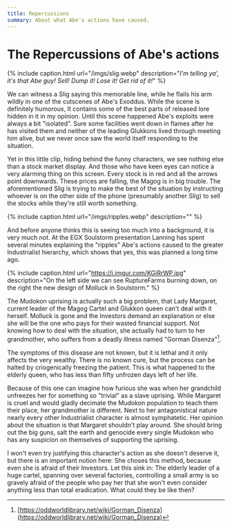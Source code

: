 ```yaml
---
title: Repercussions
summary: About what Abe's actions have caused.
---
```


# The Repercussions of Abe's actions

{% include caption.html url="/imgs/slig.webp" description="<i>I'm telling ya', it's that Abe guy! Sell! Dump it! Lose it! Get rid of it!</i>" %}

We can witness a Slig saying this memorable line, while he flails his
arm wildly in one of the cutscenes of Abe's Exoddus. While the scene is
definitely humorous, It contains some of the best parts of released lore
hidden in it in my opinion. Until this scene happened Abe's exploits were
always a bit "isolated". Sure some facilities went down in flames after he
has visited them and neither of the leading Glukkons lived through meeting
him alive, but we never once saw the world itself responding to the
situation.

Yet in this little clip, hiding behind the funny characters, we
see nothing else than a stock market display. And those who have keen eyes
can notice a very alarming thing on this screen. Every stock is in red and
all the arrows point downwards. These prices are falling, the Magog is in
big trouble. The aforementioned Slig is trying to make the best of the
situation by instructing whoever is on the other side of the phone
(presumably another Slig) to sell the stocks while they're still worth
something.

{% include caption.html url="/imgs/ripples.webp" description="" %}

And before anyone thinks this is seeing too much into a background, it is very
much not. At the EGX Soulstorm presentation Lanning has spent several minutes
explaining the "ripples" Abe's actions caused to the greater Industrialist
hierarchy, which shows that yes, this was planned a long time ago.

{% include caption.html url="https://i.imgur.com/KGiRrWP.jpg" description="On the left side we can see RuptureFarms burning down, on the right the new design of Molluck in Soulstorm." %}

The Mudokon uprising is actually such a big problem, that Lady Margaret, current
leader of the Magog Cartel and Glukkon queen can't deal with it herself. Molluck
is gone and the Investors demand an explanation or else she will be the one who
pays for their wasted financial support. Not knowing how to deal with the
situation, she actually had to turn to her grandmother, who suffers from a
deadly illness named "Gorman Disenza"[^1].

The symptoms of this disease are not known, but it is lethal and it only
affects the very wealthy. There is no known cure, but the process can be
halted by criogenically freezing the patient. This is what happened to the
elderly queen, who has less than fifty unfrozen days left of her life.

Because of this one can imagine how furious she was when her grandchild
unfreezes her for something so "trivial" as a slave uprising. While
Margaret is cruel and would gladly decimate the Mudokon population to teach
them their place, her grandmother is different. Next to her antagonistical
nature nearly every other Industrialist character is almost symphatetic.
Her opinion about the situation is that Margaret shouldn't play around. She
should bring out the big guns, salt the earth and genocide every single
Mudokon who has any suspicion on themselves of supporting the uprising.

I won't even try justifying this character's action as she doesn't deserve it,
but there is an important notion here: She choses this method, because even she
is afraid of their Investors. Let this sink in: The elderly leader of a huge
cartel, spanning over several factories, controlling a small army is so gravely
afraid of the people who pay her that she won't even consider anything less
than total eradication. What could they be like then?

[^1]: [https://oddworldlibrary.net/wiki/Gorman_Disenza](https://oddworldlibrary.net/wiki/Gorman_Disenza)
